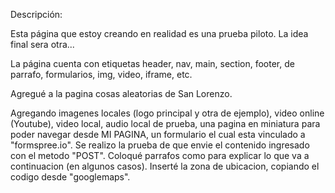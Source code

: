 Descripción:

Esta página que estoy creando en realidad es una prueba piloto.
La idea final sera otra...

La página cuenta con etiquetas header, nav, main, section, footer, de parrafo, formularios, img, video, iframe, etc.

Agregué a la pagina cosas aleatorias de San Lorenzo.

Agregando imagenes locales (logo principal y otra de ejemplo),
video online (Youtube), video local, audio local de prueba, una pagina en miniatura para poder navegar desde MI PAGINA,
un formulario el cual esta vinculado a "formspree.io". Se realizo la prueba de que envie el contenido ingresado
con el metodo "POST".
Coloqué parrafos como para explicar lo que va a continuacion (en algunos casos).
Inserté la zona de ubicacion, copiando el codigo desde "googlemaps".


